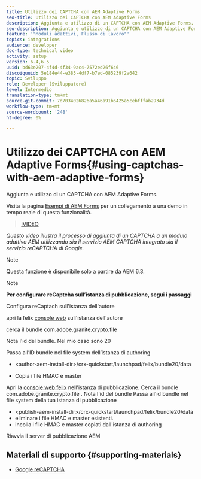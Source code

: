 ```yaml
---
title: Utilizzo dei CAPTCHA con AEM Adaptive Forms
seo-title: Utilizzo dei CAPTCHA con AEM Adaptive Forms
description: Aggiunta e utilizzo di un CAPTCHA con AEM Adaptive Forms.
seo-description: Aggiunta e utilizzo di un CAPTCHA con AEM Adaptive Forms.
feature: '"Moduli adattivi, Flusso di lavoro"'
topics: integrations
audience: developer
doc-type: technical video
activity: setup
version: 6.4,6.5
uuid: bd63e207-4f4d-4f34-9ac4-7572ed26f646
discoiquuid: 5e184e44-e385-4df7-b7ed-085239f2a642
topic: Sviluppo
role: Developer (Sviluppatore)
level: Intermedio
translation-type: tm+mt
source-git-commit: 7d7034026826a5a46a91b6425a5cebfffab2934d
workflow-type: tm+mt
source-wordcount: '248'
ht-degree: 0%

---
```



# Utilizzo dei CAPTCHA con AEM Adaptive Forms{#using-captchas-with-aem-adaptive-forms}

Aggiunta e utilizzo di un CAPTCHA con AEM Adaptive Forms.

Visita la pagina [Esempi di AEM Forms](https://forms.enablementadobe.com/content/samples/samples.html?query=0) per un collegamento a una demo in tempo reale di questa funzionalità.

>[!VIDEO](https://video.tv.adobe.com/v/18336/?quality=9&learn=on)

*Questo video illustra il processo di aggiunta di un CAPTCHA a un modulo adattivo AEM utilizzando sia il servizio AEM CAPTCHA integrato sia il servizio reCAPTCHA di Google.*

>[!NOTE]
>
>Questa funzione è disponibile solo a partire da AEM 6.3.

>[!NOTE]
>
>**Per configurare reCaptcha sull’istanza di pubblicazione, segui i passaggi**
>
>Configura reCaptach sull&#39;istanza dell&#39;autore
>
>apri la felix [console web](http://localhost:4502/system/console/bundles) sull&#39;istanza dell&#39;autore
>
>cerca il bundle com.adobe.granite.crypto.file
>
>Nota l&#39;id del bundle. Nel mio caso sono 20
>
>Passa all’ID bundle nel file system dell’istanza di authoring
>
>* &lt;author-aem-install-dir>/crx-quickstart/launchpad/felix/bundle20/data
* Copia i file HMAC e master

Apri la [console web felix](http://localhost:4502/system/console/bundles) nell&#39;istanza di pubblicazione. Cerca il bundle com.adobe.granite.crypto.file . Nota l&#39;id del bundle
Passa all&#39;id bundle nel file system della tua istanza di pubblicazione
* &lt;publish-aem-install-dir>/crx-quickstart/launchpad/felix/bundle20/data
* eliminare i file HMAC e master esistenti.
* incolla i file HMAC e master copiati dall&#39;istanza di authoring

Riavvia il server di pubblicazione AEM

## Materiali di supporto {#supporting-materials}

* [Google reCAPTCHA](https://www.google.com/recaptcha)

